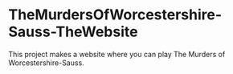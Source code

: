 # TheMurdersOfWorcestershire-Sauss-TheWebsite
This project makes a website where you can play The Murders of Worcestershire-Sauss.
